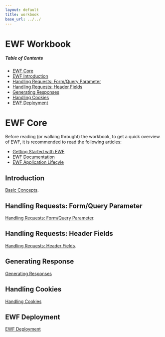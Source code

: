 ```yaml
---
layout: default
title: workbook
base_url: ../../
---
```

# EWF Workbook

##### Table of Contents  
* [EWF Core](#core)  
* [EWF Introduction](#introduction)
* [Handling Requests: Form/Query Parameter](#form_query_parameters)
* [Handling Requests: Header Fields](#header_fields)
* [Generating Responses](#generating_responses)
* [Handling Cookies](#handling_cookies) 
* [EWF Deployment](#deployment)

<a name="core"></a>

# EWF Core
Before reading (or walking throught) the workbook, to get a quick overview of EWF, it is recommended to read the following articles:

* [Getting Started with EWF](http://eiffelwebframework.github.io/EWF/getting-started/)
* [EWF Documentation](http://eiffelwebframework.github.io/EWF/workbook/workbook)
* [EWF Application Lifecyle](https://github.com/EiffelWebFramework/ewf_examples/wiki/Application-Lifecycle)


<a name="introduction"></a>

## Introduction
[Basic Concepts](../basics/basics).

<a name="form_query_parameters"></a>

## Handling Requests: Form/Query Parameter
[Handling Requests: Form/Query Parameter](../handling_request/form).

<a name="header_fields"></a>

## Handling Requests: Header Fields
[Handling Requests: Header Fields](../handling_request/headers).

<a name="generating_responses"></a>

## Generating Response
[Generating Responses](../generating_response/generating_response)

<a name="handling_cookies"></a>

## Handling Cookies
[Handling Cookies](../handling_cookies/handling_cookies) 

<a name="deployment"></a>

## EWF Deployment
[EWF Deployment](../deployment/readme) 
